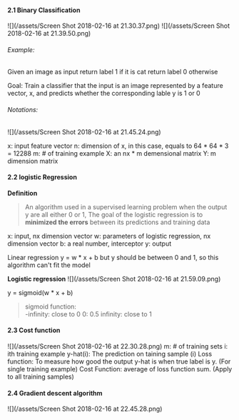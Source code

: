 #### 2.1 Binary Classification 
![](/assets/Screen Shot 2018-02-16 at 21.30.37.png)
![](/assets/Screen Shot 2018-02-16 at 21.39.50.png)

###### Example: 
Given an image as input 
return label 1 if it is cat
return label 0 otherwise

Goal: Train a classifier that the input is an image represented by a feature vector, x, and predicts whether the corresponding lable y is 1 or 0
###### Notations:
![](/assets/Screen Shot 2018-02-16 at 21.45.24.png)

x: input feature vector
n: dimension of x, in this case, equals to 64 \* 64 \* 3 = 12288
m: # of training example 
X: an nx \* m demensional matrix
Y: m dimension matrix 


#### 2.2 logistic Regression
**Definition**
>An algorithm used in a supervised learning problem when the output y are all either 0 or 1, The goal of the logistic regression is to **minimized the errors** between its predictions and training data 


x: input, nx dimension vector
w: parameters of logistic regression, nx dimension vector
b: a real number, interceptor 
y: output 

Linear regression
y = w \* x + b
but y should be between 0 and 1, so this algorithm can't fit the model

**Logistic regression**
![](/assets/Screen Shot 2018-02-16 at 21.59.09.png)

y = sigmoid(w \* x + b)
>sigmoid function:  
-infinity: close to 0
0: 0.5
infinity: close to 1

#### 2.3 Cost function 
![](/assets/Screen Shot 2018-02-16 at 22.30.28.png)
m: # of training sets
i: ith training example
y-hat(i): The prediction on taining sample (i)
Loss function: To measure how good the output y-hat is when true label is y. (For single training example)
Cost Function: average of loss function sum. (Apply to all training samples)

#### 2.4 Gradient descent algorithm 
![](/assets/Screen Shot 2018-02-16 at 22.45.28.png)



